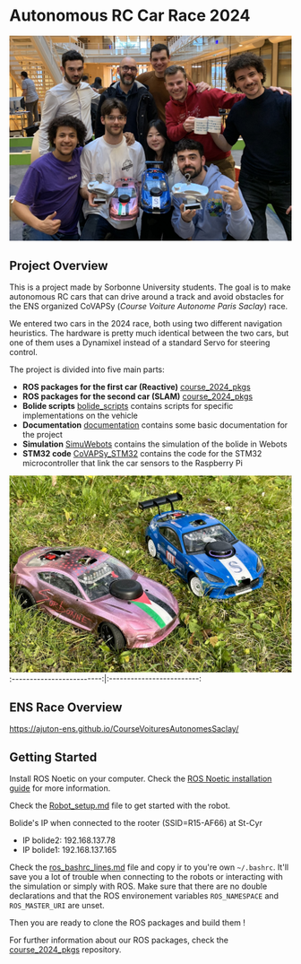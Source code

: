 # Autonomous RC Car Race 2024

![Us at ENS](documentation/pictures/ens_pic.jpeg)

## Project Overview
This is a project made by Sorbonne University students. The goal is to make autonomous RC cars that can drive around a track and avoid obstacles for the ENS organized CoVAPSy (*Course Voiture Autonome Paris Saclay*) race.

We entered two cars in the 2024 race, both using two different navigation heuristics. The hardware is pretty much identical between the two cars, but one of them uses a Dynamixel instead of a standard Servo for steering control. 

The project is divided into five main parts:
- **ROS packages for the first car (Reactive)** [course_2024_pkgs](https://github.com/SorbonneUniversityBolideContributors/course_2024_pkgs)
- **ROS packages for the second car (SLAM)** [course_2024_pkgs](https://github.com/SorbonneUniversityBolideContributors/course_2024_pkgs)
- **Bolide scripts** [bolide_scripts](bolide_scripts/) contains scripts for specific implementations on the vehicle
- **Documentation** [documentation](documentation/) contains some basic documentation for the project
- **Simulation** [SimuWebots](SimuWebots/) contains the simulation of the bolide in Webots
- **STM32 code** [CoVAPSy_STM32](CoVAPSy_STM32/) contains the code for the STM32 microcontroller that link the car sensors to the Raspberry Pi

![Bolide](documentation/pictures/cars.jpeg)
:-------------------------:|:-------------------------:

## ENS Race Overview
https://ajuton-ens.github.io/CourseVoituresAutonomesSaclay/

## Getting Started

Install ROS Noetic on your computer. Check the [ROS Noetic installation guide](http://wiki.ros.org/noetic/Installation/Ubuntu) for more information.

Check the [Robot_setup.md](documentation/Robot_setup.md) file to get started with the robot.

Bolide's IP when connected to the rooter (SSID=R15-AF66) at St-Cyr
- IP bolide2: 192.168.137.78
- IP bolide1: 192.168.137.165

Check the [ros_bashrc_lines.md](documentation/ros_bashrc_lines.md) file and copy ir to you're own `~/.bashrc`.
It'll save you a lot of trouble when connecting to the robots or interacting with the simulation or simply with ROS.
Make sure that there are no double declarations and that the ROS environement variables `ROS_NAMESPACE` and `ROS_MASTER_URI` are unset.

Then you are ready to clone the ROS packages and build them !

For further information about our ROS packages, check the [course_2024_pkgs](https://github.com/SorbonneUniversityBolideContributors/course_2024_pkgs) repository.
